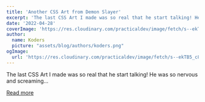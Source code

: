 ```yaml
---
title: 'Another CSS Art from Demon Slayer'
excerpt: 'The last CSS Art I made was so real that he start talking! He was so nervous and screaming...'
date: '2022-04-28'
coverImage: 'https://res.cloudinary.com/practicaldev/image/fetch/s--ekTB5_c8--/c_imagga_scale,f_auto,fl_progressive,h_420,q_auto,w_1000/https://dev-to-uploads.s3.amazonaws.com/uploads/articles/b35p7o8jw81f09wtpb4q.png'
author:
  name: Koders
  picture: "assets/blog/authors/koders.png"
ogImage:
  url: 'https://res.cloudinary.com/practicaldev/image/fetch/s--ekTB5_c8--/c_imagga_scale,f_auto,fl_progressive,h_420,q_auto,w_1000/https://dev-to-uploads.s3.amazonaws.com/uploads/articles/b35p7o8jw81f09wtpb4q.png'
---
```


The last CSS Art I made was so real that he start talking! He was so nervous and screaming...

[Read more](https://dev.to/afif/another-css-art-from-demon-slayer-37pn)
